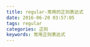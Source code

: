 ```yaml
---
title: regular-常用的正则表达式
date: 2016-06-20 03:57:05
tags: regular
categories: 正则
keywords: 常用正则表达式
---
```




